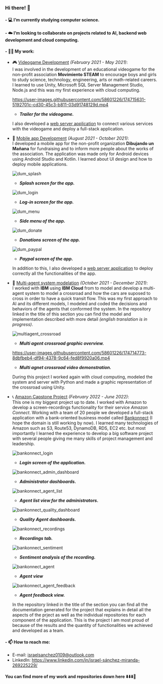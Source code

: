 ### Hi there! 👋

#### - 💻 I’m currently studying computer science.
#### - ☁️ I’m looking to collaborate on projects related to AI, backend web development and cloud computing.
#### - 👨‍💼 My work: 
  - 🎮 [Videogame Development](https://github.com/tamagochi-descompuesto/STEAMVideogame) _(February 2021 - May 2021)_:  
    I was involved in the development of an educational videogame for the non-profit association **Movimiento STEAM** to encourage boys and girls to study science, technology, engineering, arts or math-related careers. I learned to use Unity, Microsoft SQL Server Management Studio, Node.js and this was my first experience with cloud computing.  
    
     https://user-images.githubusercontent.com/58601226/174715631-5192701c-cd30-45c3-b811-03d91748129d.mp4
    
     - _**Trailer for the videogame.**_

    I also developed a [web server application](https://github.com/tamagochi-descompuesto/STEAMVideogameServer) to connect various services with the videogame and deploy a full-stack application.  

- 📱 [Mobile app Development](https://github.com/tamagochi-descompuesto/MobileAppDUM) _(August 2021 - October 2021)_:  
  I developed a mobile app for the non-profit organization **Dibujando un Mañana** for fundraising and to inform more people about the works of the association. The application was made only for Android devices using Android Studio and Kotlin. I learned about UI design and how to deploy mobile applications.
  
  ![dum_splash](https://user-images.githubusercontent.com/58601226/174715064-ecbb73ac-ddd3-44f1-9898-ff8278a60f1e.png)  
  - _**Splash screen for the app.**_  
  
  ![dum_login](https://user-images.githubusercontent.com/58601226/174715060-2343d0ee-c571-4d78-9f37-9d52c347278d.png)  
  - _**Log-in screen for the app.**_  
  
  ![dum_menu](https://user-images.githubusercontent.com/58601226/174715061-3aa7893c-8394-415b-aed5-11f74478e27d.png) 
  - _**Side menu of the app.**_  
  
  ![dum_donate](https://user-images.githubusercontent.com/58601226/174715059-ea5419c4-7a41-4037-83b1-60179fba10f5.png)  
  - _**Donations screen of the app.**_
  
  ![dum_paypal](https://user-images.githubusercontent.com/58601226/174715063-521beb7a-1a58-49ac-991a-85ce4b9490ef.png)  
  - _**Paypal screen of the app.**_  

  In addition to this, I also developed a [web server application](https://github.com/tamagochi-descompuesto/ServerMobileAppDUM) to deploy correctly all the functionalities of the app.  

- 🧠 [Multi-agent system modelation](https://github.com/tamagochi-descompuesto/CrossRoadMultiAgentSystem) _(October 2021 - December 2021)_:  
  I worked with **IBM** using **IBM Cloud** from to model and develop a multi-agent system to model a crossroad and how the cars are suposed to cross in order to have a quick transit flow. This was my first approach to AI and its different models, I modeled and coded the decisions and behaviors of the agents that conformed the system. In the repository linked in the title of this section you can find the model and implementation described with more detail _(english translation is in progress)_.  
  
    ![multiagent_crossroad](https://user-images.githubusercontent.com/58601226/174714736-34eb0f6d-5880-4f2c-9463-f4d0699135e3.PNG) 
    - _**Multi agent crossroad graphic overview.**_  
    
    https://user-images.githubusercontent.com/58601226/174714773-8dbfbeb4-df94-4378-9c64-fed8f9920a06.mp4  
    
    - _**Multi agnet crossroad video demonstration.**_  

    During this project I worked again with cloud computing, modeled the system and server with Python and made a graphic representation of the crossroad using Unity.  

- 📞 [Amazon Capstone Project](https://github.com/Amazon-Connect-Equipo-1/Wiki/wiki) _(February 2022 - June 2022)_:  
  This one is my biggest project up to date. I worked with Amazon to develop a screen-recordings functionality for their service _Amazon Connect_. Working with a team of 20 people we developed a full-stack application with a bank-oriented business model called [Bankonnect](https://www.bankonnect.link/login) (I hope the domain is still working by now). I learned many technologies of Amazon such as S3, Route53, DynamoDB, RDS, EC2 etc. but most importantly I learned the experience to develop a big software project with several people giving me many skills of project management and leadership. 
  
  ![bankonnect_login](https://user-images.githubusercontent.com/58601226/174717088-7bd11d9c-bcea-4b9b-bb26-b0bd338f7600.PNG) 
  - _**Login screen of the application.**_  
  
  ![bankonnect_admin_dashboard](https://user-images.githubusercontent.com/58601226/174717081-94bb70bc-2296-4bd4-a4dc-d94531322414.PNG)  
  - _**Administrator dashboards.**_  
  
  ![bankonnect_agent_list](https://user-images.githubusercontent.com/58601226/174717086-45316c2c-352b-4ee6-88be-9d54440f9e2f.PNG)  
  - _**Agent list view for the administrators.**_  
  
  ![bankonnect_quality_dashboard](https://user-images.githubusercontent.com/58601226/174717091-a67f4946-e1b6-43e3-bfac-c82eacb94375.PNG) 
  - _**Quality Agent dashboards.**_  
  
  ![bankonnect_recordings](https://user-images.githubusercontent.com/58601226/174717092-1bb43b5c-7d91-42e1-9799-a0c0a6bffaf4.PNG)  
  - _**Recordings tab.**_
  
  ![bankonnect_sentiment](https://user-images.githubusercontent.com/58601226/174717077-34290a80-a30d-42b3-985f-d4e84e1d89ce.PNG)  
  - _**Sentiment analysis of the recording.**_  
  
  ![bankonnect_agent](https://user-images.githubusercontent.com/58601226/174717082-42edf6e3-817f-4c3f-a1f2-bb8d671718d4.PNG)  
  - _**Agent view**_  
  
  ![bankonnect_agent_feedback](https://user-images.githubusercontent.com/58601226/174717084-39fd0854-7056-4bd5-913a-918e354ce330.PNG)  
  - _**Agent feedback view.**_  

  In the repository linked in the title of the section you can find all the documentation generated for the project that explains in detail all the aspects of the prject as well as the individual repositories for each component of the application. This is the project I am most proud of because of the results and the quantity of functionalities we achieved and developed as a team.  
#### - 📫 How to reach me: 
  - E-mail: israelsanchez0109@outlook.com
  - LinkedIn: https://www.linkedin.com/in/israel-sánchez-miranda-269225229/

#### You can find more of my work and repositories down here ⬇️⬇️⬇️🥳
